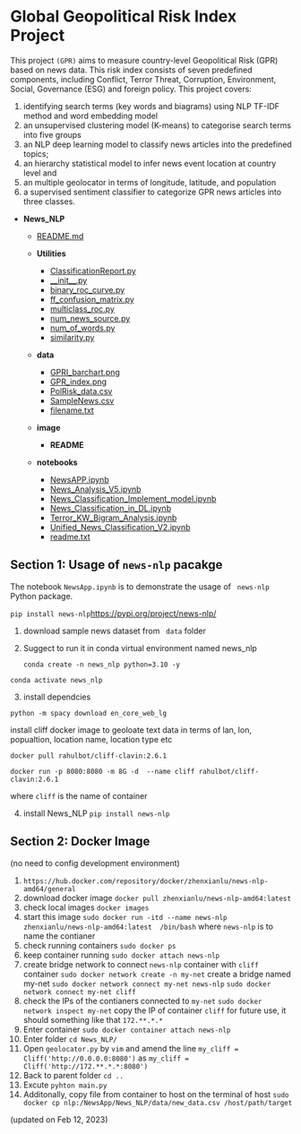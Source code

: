 # Global Geopolitical Risk Index Project

This project `(GPR)` aims to measure country-level Geopolitical Risk (GPR) based on news data. This risk index consists of seven predefined components, including Conflict, Terror Threat, Corruption, Environment, Social, Governance (ESG) and foreign policy. This project covers:

1. identifying search terms (key words and biagrams) using NLP TF-IDF method and word embedding model
2. an unsupervised clustering model (K-means) to categorise search terms into five groups
3. an NLP deep learning model to classify news articles into the predefined topics;
4. an hierarchy statistical model to infer news event location at country level and
5. an multiple geolocator in terms of longitude, latitude, and population
6. a supervised sentiment classifier to categorize GPR news articles into three classes.

- __News\_NLP__
  - [README.md](README.md)
  - __Utilities__

    - [ClassificationReport.py](Utilities/ClassificationReport.py)
    - [\_\_init\_\_.py](Utilities/__init__.py)
    - [binary\_roc\_curve.py](Utilities/binary_roc_curve.py)
    - [ff\_confusion\_matrix.py](Utilities/ff_confusion_matrix.py)
    - [multiclass\_roc.py](Utilities/multiclass_roc.py)
    - [num\_news\_source.py](Utilities/num_news_source.py)
    - [num\_of\_words.py](Utilities/num_of_words.py)
    - [similarity.py](Utilities/similarity.py)
  - __data__

    - [GPRI\_barchart.png](data/GPRI_barchart.png)
    - [GPR\_index.png](data/GPR_index.png)
    - [PolRisk\_data.csv](data/PolRisk_data.csv)
    - [SampleNews.csv](data/SampleNews.csv)
    - [filename.txt](data/filename.txt)
  - __image__

    - __README__
  - __notebooks__

    - [NewsAPP.ipynb](notebooks/NewsAPP.ipynb)
    - [News\_Analysis\_V5.ipynb](notebooks/News_Analysis_V5.ipynb)
    - [News\_Classification\_Implement\_model.ipynb](notebooks/News_Classification_Implement_model.ipynb)
    - [News\_Classification\_in\_DL.ipynb](notebooks/News_Classification_in_DL.ipynb)
    - [Terror\_KW\_Bigram\_Analysis.ipynb](notebooks/Terror_KW_Bigram_Analysis.ipynb)
    - [Unified\_News\_Classification\_V2.ipynb](notebooks/Unified_News_Classification_V2.ipynb)
    - [readme.txt](notebooks/readme.txt)


## Section 1:   Usage of `news-nlp` pacakge

The notebook `NewsApp.ipynb` is to demonstrate the usage of ` news-nlp` Python package.

`pip install news-nlp`https://pypi.org/project/news-nlp/

1. download sample news dataset from ` data` folder
2. Suggect to run it in conda virtual environment named news_nlp

   `conda create -n news_nlp python=3.10 -y`

`conda activate news_nlp`

3. install dependcies

`python -m spacy download en_core_web_lg`

install cliff docker image to geoloate text data in terms of lan, lon, popualtion, location name, location type etc

   `docker pull rahulbot/cliff-clavin:2.6.1`

   `docker run -p 8080:8080 -m 8G -d  --name cliff rahulbot/cliff-clavin:2.6.1`

where `cliff` is the name of container

4. install News_NLP `pip install news-nlp`

## Section 2: Docker Image

(no need to config development environment)

1. `https://hub.docker.com/repository/docker/zhenxianlu/news-nlp-amd64/general`
2. download docker image `docker pull zhenxianlu/news-nlp-amd64:latest`
3. check local images `docker images`
4. start this image `sudo docker run -itd --name news-nlp zhenxianlu/news-nlp-amd64:latest  /bin/bash` where `news-nlp` is to name the contianer
5. check running containers `sudo docker ps`
6. keep container running `sudo docker attach news-nlp`
7. create bridge network to connect `news-nlp` container with `cliff` container
   `sudo docker network create -n my-net`  create a bridge named my-net
   `sudo docker network connect my-net news-nlp`
   `sudo docker network connect my-net cliff`
8. check the IPs of the contianers connected to `my-net`
   `sudo docker network inspect my-net`
   copy the IP of container `cliff` for future use, it should something like that `172.**.*.*`
9. Enter container `sudo docker container attach news-nlp`
10. Enter folder  `cd News_NLP/`
11. Open `geolocator.py` by `vim` and amend the line `my_cliff = Cliff('http://0.0.0.0:8080')` as `my_cliff = Cliff('http://172.**.*.*:8080')`
12. Back to parent folder `cd ..`
13. Excute `pyhton main.py`
14. Additonally, copy file from  container to host on the terminal of host
    `sudo docker cp nlp:/NewsApp/News_NLP/data/new_data.csv /host/path/target`

   (updated on Feb 12, 2023)

